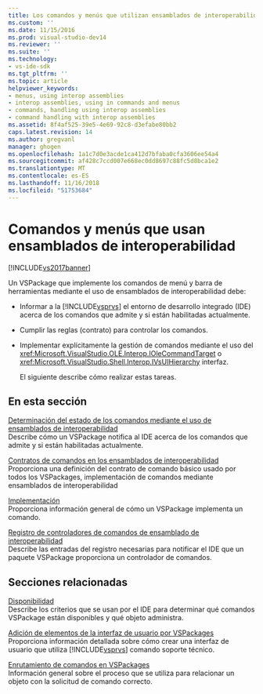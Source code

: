 ```yaml
---
title: Los comandos y menús que utilizan ensamblados de interoperabilidad | Microsoft Docs
ms.custom: ''
ms.date: 11/15/2016
ms.prod: visual-studio-dev14
ms.reviewer: ''
ms.suite: ''
ms.technology:
- vs-ide-sdk
ms.tgt_pltfrm: ''
ms.topic: article
helpviewer_keywords:
- menus, using interop assemblies
- interop assemblies, using in commands and menus
- commands, handling using interop assemblies
- command handling with interop assemblies
ms.assetid: 8f4af525-39e5-4e69-92c8-d3efabe80bb2
caps.latest.revision: 14
ms.author: gregvanl
manager: ghogen
ms.openlocfilehash: 1a1c7d0e3acde1ca412d7bfaba0cfa3606ee54a4
ms.sourcegitcommit: af428c7ccd007e668ec0dd8697c88fc5d8bca1e2
ms.translationtype: MT
ms.contentlocale: es-ES
ms.lasthandoff: 11/16/2018
ms.locfileid: "51753684"
---
```

# <a name="commands-and-menus-that-use-interop-assemblies"></a>Comandos y menús que usan ensamblados de interoperabilidad
[!INCLUDE[vs2017banner](../../includes/vs2017banner.md)]

Un VSPackage que implemente los comandos de menú y barra de herramientas mediante el uso de ensamblados de interoperabilidad debe:  
  
- Informar a la [!INCLUDE[vsprvs](../../includes/vsprvs-md.md)] el entorno de desarrollo integrado (IDE) acerca de los comandos que admite y si están habilitadas actualmente.  
  
- Cumplir las reglas (contrato) para controlar los comandos.  
  
- Implementar explícitamente la gestión de comandos mediante el uso del <xref:Microsoft.VisualStudio.OLE.Interop.IOleCommandTarget> o <xref:Microsoft.VisualStudio.Shell.Interop.IVsUIHierarchy> interfaz.  
  
  El siguiente describe cómo realizar estas tareas.  
  
## <a name="in-this-section"></a>En esta sección  
 [Determinación del estado de los comandos mediante el uso de ensamblados de interoperabilidad](../../extensibility/internals/determining-command-status-by-using-interop-assemblies.md)  
 Describe cómo un VSPackage notifica al IDE acerca de los comandos que admite y si están habilitadas actualmente.  
  
 [Contratos de comandos en los ensamblados de interoperabilidad](../../extensibility/internals/command-contracts-in-interop-assemblies.md)  
 Proporciona una definición del contrato de comando básico usado por todos los VSPackages, implementación de comandos mediante ensamblados de interoperabilidad  
  
 [Implementación](../../extensibility/internals/command-implementation.md)  
 Proporciona información general de cómo un VSPackage implementa un comando.  
  
 [Registro de controladores de comandos de ensamblado de interoperabilidad](../../extensibility/internals/registering-interop-assembly-command-handlers.md)  
 Describe las entradas del registro necesarias para notificar el IDE que un paquete VSPackage proporciona un controlador de comandos.  
  
## <a name="related-sections"></a>Secciones relacionadas  
 [Disponibilidad](../../extensibility/internals/command-availability.md)  
 Describe los criterios que se usan por el IDE para determinar qué comandos VSPackage están disponibles y qué objeto administra.  
  
 [Adición de elementos de la interfaz de usuario por VSPackages](../../extensibility/internals/how-vspackages-add-user-interface-elements.md)  
 Proporciona información detallada sobre cómo crear una interfaz de usuario que utiliza [!INCLUDE[vsprvs](../../includes/vsprvs-md.md)] comando soporte técnico.  
  
 [Enrutamiento de comandos en VSPackages](../../extensibility/internals/command-routing-in-vspackages.md)  
 Información general sobre el proceso que se utiliza para relacionar un objeto con la solicitud de comando correcto.

